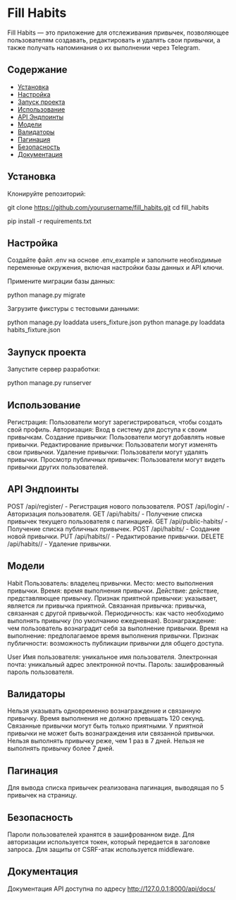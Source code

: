 # Fill Habits

Fill Habits — это приложение для отслеживания привычек, позволяющее пользователям создавать, редактировать 
и удалять свои привычки, а также получать напоминания о их выполнении через Telegram.

## Содержание

- [Установка](#установка)
- [Настройка](#настройка)
- [Запуск проекта](#запуск-проекта)
- [Использование](#использование)
- [API Эндпоинты](#api-эндпоинты)
- [Модели](#модели)
- [Валидаторы](#валидаторы)
- [Пагинация](#пагинация)
- [Безопасность](#безопасность)
- [Документация](#документация)

## Установка

Клонируйте репозиторий:

   git clone https://github.com/yourusername/fill_habits.git
   cd fill_habits

   pip install -r requirements.txt
   

## Настройка

Создайте файл .env на основе .env_example и заполните необходимые переменные окружения, 
включая настройки базы данных и API ключи.

  Примените миграции базы данных:

   python manage.py migrate
   
   Загрузите фикстуры с тестовыми данными:

   python manage.py loaddata users_fixture.json
    python manage.py loaddata habits_fixture.json

## Заупуск проекта

  Запустите сервер разработки:


   python manage.py runserver

## Использование

Регистрация: Пользователи могут зарегистрироваться, чтобы создать свой профиль.
Авторизация: Вход в систему для доступа к своим привычкам.
Создание привычки: Пользователи могут добавлять новые привычки.
Редактирование привычки: Пользователи могут изменять свои привычки.
Удаление привычки: Пользователи могут удалять привычки.
Просмотр публичных привычек: Пользователи могут видеть привычки других пользователей.

## API Эндпоинты

POST /api/register/ - Регистрация нового пользователя.
POST /api/login/ - Авторизация пользователя.
GET /api/habits/ - Получение списка привычек текущего пользователя с пагинацией.
GET /api/public-habits/ - Получение списка публичных привычек.
POST /api/habits/ - Создание новой привычки.
PUT /api/habits/<id>/ - Редактирование привычки.
DELETE /api/habits/<id>/ - Удаление привычки.

## Модели
Habit
Пользователь: владелец привычки.
Место: место выполнения привычки.
Время: время выполнения привычки.
Действие: действие, представляющее привычку.
Признак приятной привычки: указывает, является ли привычка приятной.
Связанная привычка: привычка, связанная с другой привычкой.
Периодичность: как часто необходимо выполнять привычку (по умолчанию ежедневная).
Вознаграждение: чем пользователь вознаградит себя за выполнение привычки.
Время на выполнение: предполагаемое время выполнения привычки.
Признак публичности: возможность публикации привычки для общего доступа.

User
Имя пользователя: уникальное имя пользователя.
Электронная почта: уникальный адрес электронной почты.
Пароль: зашифрованный пароль пользователя.

## Валидаторы

Нельзя указывать одновременно вознаграждение и связанную привычку.
Время выполнения не должно превышать 120 секунд.
Связанные привычки могут быть только приятными.
У приятной привычки не может быть вознаграждения или связанной привычки.
Нельзя выполнять привычку реже, чем 1 раз в 7 дней.
Нельзя не выполнять привычку более 7 дней.

## Пагинация

Для вывода списка привычек реализована пагинация, выводящая по 5 привычек на страницу.

## Безопасность

Пароли пользователей хранятся в зашифрованном виде.
Для авторизации используется токен, который передается в заголовке запроса.
Для защиты от CSRF-атак используется middleware.

## Документация

Документация API доступна по адресу http://127.0.0.1:8000/api/docs/




 



